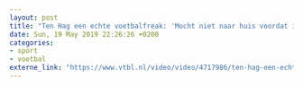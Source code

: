 ```yaml
---
layout: post
title: "Ten Hag een echte voetbalfreak: 'Mocht niet naar huis voordat ik in de gym was geweest'"
date: Sun, 19 May 2019 22:26:26 +0200
categories: 
- sport 
- voetbal 
externe_link: "https://www.vtbl.nl/video/video/4717986/ten-hag-een-echte-voetbalfreak-mocht-niet-naar-huis-voordat-ik-de-gym-was"
---
```



